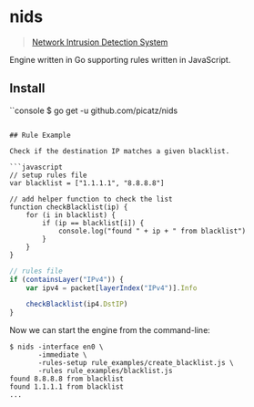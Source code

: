 # nids

> [Network Intrusion Detection System](https://en.wikipedia.org/wiki/Intrusion_detection_system)

Engine written in Go supporting rules written in JavaScript.

## Install

``console
$ go get -u github.com/picatz/nids
```

## Rule Example

Check if the destination IP matches a given blacklist.

```javascript
// setup rules file
var blacklist = ["1.1.1.1", "8.8.8.8"]

// add helper function to check the list
function checkBlacklist(ip) {
    for (i in blacklist) {
        if (ip == blacklist[i]) {
            console.log("found " + ip + " from blacklist")
        }
    }
}
```

```javascript
// rules file
if (containsLayer("IPv4")) {
    var ipv4 = packet[layerIndex("IPv4")].Info

    checkBlacklist(ip4.DstIP)
}
```

Now we can start the engine from the command-line:

```console
$ nids -interface en0 \
       -immediate \
       -rules-setup rule_examples/create_blacklist.js \
       -rules rule_examples/blacklist.js
found 8.8.8.8 from blacklist
found 1.1.1.1 from blacklist
...
```
